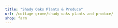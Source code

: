 ```yaml
---
title: "Shady Oaks Plants & Produce"
url: /cottage-grove/shady-oaks-plants-and-produce/
shop: farm
---
```


